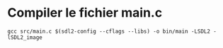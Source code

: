 # Compiler le fichier main.c
`gcc src/main.c $(sdl2-config --cflags --libs) -o bin/main -LSDL2 -lSDL2_image`

